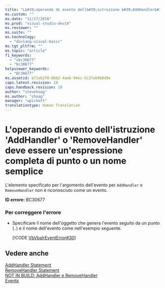 ```yaml
---
title: "L&#39;operando di evento dell&#39;istruzione &#39;AddHandler&#39; o &#39;RemoveHandler&#39; deve essere un&#39;espressione completa di punto o un nome semplice | Microsoft Docs"
ms.custom: ""
ms.date: "11/17/2016"
ms.prod: "visual-studio-dev14"
ms.reviewer: ""
ms.suite: ""
ms.technology: 
  - "devlang-visual-basic"
ms.tgt_pltfrm: ""
ms.topic: "article"
f1_keywords: 
  - "vbc30677"
  - "bc30677"
helpviewer_keywords: 
  - "BC30677"
ms.assetid: b71eb2f0-0bb2-4aeb-94ec-5c37ab960d9e
caps.latest.revision: 10
caps.handback.revision: 10
author: "stevehoag"
ms.author: "shoag"
manager: "wpickett"
translationtype: Human Translation
---
```

# L&#39;operando di evento dell&#39;istruzione &#39;AddHandler&#39; o &#39;RemoveHandler&#39; deve essere un&#39;espressione completa di punto o un nome semplice
L'elemento specificato per l'argomento dell'evento per `AddHandler` o `RemoveHandler` non è riconosciuto come un evento.  
  
 **ID errore:** BC30677  
  
### Per correggere l'errore  
  
-   Specificare il nome dell'oggetto che genera l'evento seguito da un punto \(`.`\) e il nome dell'evento come nell'esempio seguente.  
  
     [!CODE [VbVbalrEventError#30](../CodeSnippet/VS_Snippets_VBCSharp/VbVbalrEventError#30)]  
  
## Vedere anche  
 [AddHandler Statement](../../visual-basic/language-reference/statements/addhandler-statement.md)   
 [RemoveHandler Statement](../../visual-basic/language-reference/statements/removehandler-statement.md)   
 [NOT IN BUILD: AddHandler e RemoveHandler](http://msdn.microsoft.com/it-it/a7a24bd2-519a-46fe-8a2c-2b9df2ca28ef)   
 [Events](../../visual-basic/programming-guide/language-features/events/events.md)